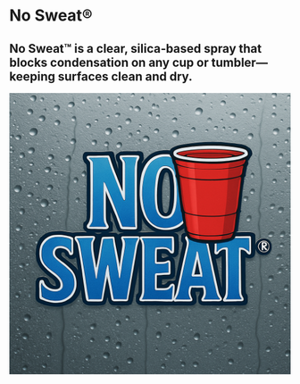 # No Sweat®

No Sweat™ is a clear, silica‑based spray that blocks condensation on any cup or tumbler—keeping surfaces clean and dry.
---

<img src="public/assets/logo_red_cup.png"/>